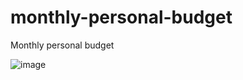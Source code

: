 # monthly-personal-budget
Monthly personal budget

![image](https://user-images.githubusercontent.com/9950918/181423507-83cd7369-5335-4610-aa96-a9b50d149c66.png)

